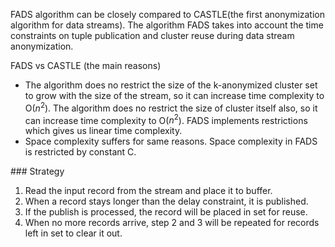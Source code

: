 FADS algorithm can be closely compared to CASTLE(the first anonymization algorithm for data streams). The algorithm FADS takes into account the time constraints on tuple publication and cluster reuse during data stream anonymization.
<p>
FADS vs CASTLE (the main reasons)

- The algorithm does no restrict the size of the k-anonymized cluster set to grow with the size of the stream, so it can increase time complexity to O($n^2$). The algorithm does no restrict the size of cluster itself also, so it can increase time complexity to O($n^2$). FADS implements restrictions which gives us linear time complexity.
- Space complexity suffers for same reasons. Space complexity in FADS is restricted by constant C.
<p>
### Strategy

1. Read the input record from the stream and place it to buffer.
2. When a record stays longer than the delay constraint, it is published.
3. If the publish is processed, the record will be placed in set for reuse.
4. When no more records arrive, step 2 and 3 will be repeated for records left in set to clear it out.

